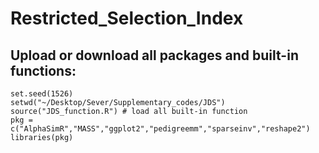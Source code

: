 # Restricted_Selection_Index


## Upload or download all packages and built-in functions:

```{r, echo=TRUE}
set.seed(1526)
setwd("~/Desktop/Sever/Supplementary_codes/JDS")
source("JDS_function.R") # load all built-in function
pkg = c("AlphaSimR","MASS","ggplot2","pedigreemm","sparseinv","reshape2")
libraries(pkg)
```
